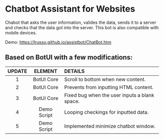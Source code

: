 # Chatbot Assistant for Websites

Chabot that asks the user information, valides the data, sends it to a server and checks that the data got into the server. This bot is also compatible with mobile devices.

Demo: https://lrusso.github.io/assistbot/ChatBot.htm

## Based on BotUI with a few modifications:

| UPDATE  | ELEMENT  | DETAILS |
| :------------: |:---------------:| :-----|
| 1 | BotUI Core | Scroll to bottom when new content.
| 2 | BotUI Core | Prevents from inputting HTML content.
| 3 | BotUI Core | Fixed bug when the user inputs a blank space.
| 4 | Demo Script | Looping checkings for inputted data.
| 5 | Demo Script | Implemented minimize chatbot window.

